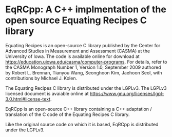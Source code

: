 # EqRCpp: A C++ implmentation of the open source Equating Recipes C library

Equating Recipes is an open-source C library published by the Center for Advanced Studies in Measurement and Assessment (CASMA)
at the University of Iowa. The code is available online for download at https://education.uiowa.edu/casma/computer-programs.
For details, refer to the CASMA Monograph Number 1, Version 1.0, September 2009 authored by
Robert L. Brennan, Tianyou Wang, Seonghoon Kim, Jaehoon Seol, with contributions by Michael J. Kolen.

The Equating Recipes C library is distributed under the LGPLv3. The LGPLv3 licensed document
is avaiable online at https://www.gnu.org/licenses/lgpl-3.0.html#license-text.

EqRCpp is an open-source C++ library containing a C++ adaptation / translation of the C code of the Equating Recipes C library.

Like the original source code on which it is based, EqRCpp is distributed under the LGPLv3.